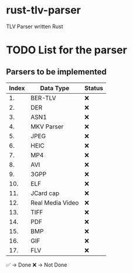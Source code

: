 # rust-tlv-parser
TLV Parser written Rust


# TODO List for the parser

## Parsers to be implemented

| Index | Data Type        | Status |
| ----- | ---------------- | ------ |
| 1.    | BER-TLV          | :x:    |
| 2.    | DER              | :x:    |
| 3.    | ASN1             | :x:    |
| 4.    | MKV Parser       | :x:    |
| 5.    | JPEG             | :x:    |
| 6.    | HEIC             | :x:    |
| 7.    | MP4              | :x:    |
| 8.    | AVI              | :x:    |
| 9.    | 3GPP             | :x:    |
| 10.   | ELF              | :x:    |
| 11.   | JCard cap        | :x:    |
| 12.   | Real Media Video | :x:    |
| 13.   | TIFF             | :x:    |
| 14.   | PDF              | :x:    |
| 15.   | BMP              | :x:    |
| 16.   | GIF              | :x:    |
| 17.   | FLV              | :x:    |

:white_check_mark: -> Done
:x:  -> Not Done
